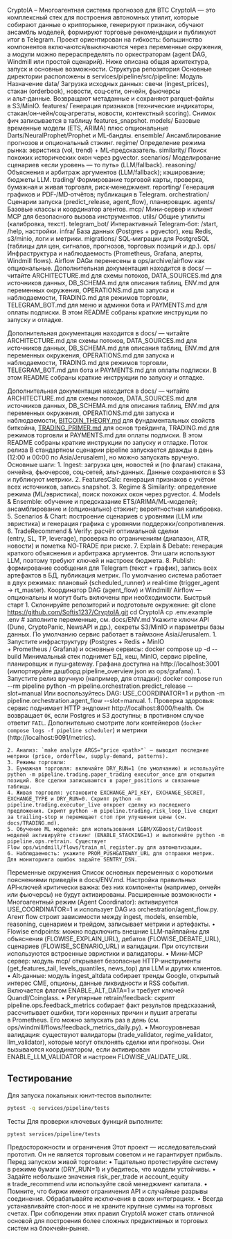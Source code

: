 CryptoIA – Многоагентная система прогнозов для BTC
CryptoIA — это комплексный стек для построения автономных утилит, которые собирают данные о крипторынке, генерируют признаки, обучают ансамбль моделей, формируют торговые рекомендации и публикуют итог в Telegram. Проект ориентирован на гибкость: большинство компонентов включаются/выключаются через переменные окружения, а модули можно перераспределять по оркестраторам (agent DAG, Windmill или простой сценарий). Ниже описана общая архитектура, запуск и основные возможности.
Структура репозитория
Основные директории расположены в services/pipeline/src/pipeline:
Модуль	Назначение
data/	Загрузка исходных данных: свечи (ingest_prices), стакан (orderbook), новости, соц‑сети, ончейн, фьючерсы и альт‑данные. Возвращают метаданные и сохраняют parquet‑файлы в S3/MinIO.
features/	Генерация признаков (технические индикаторы, стакан/он‑чейн/соц‑агрегаты, новости, контекстный scoring). Снимок фич записывается в таблицу features_snapshot.
models/	Базовые временные модели (ETS, ARIMA) плюс опциональные Darts/NeuralProphet/Prophet и ML‑бандлы.
ensemble/	Ансамблирование прогнозов и опциональный стэкинг.
regime/	Определение режима рынка: эвристика (vol, trend) + ML‑предсказатель.
similarity/	Поиск похожих исторических окон через pgvector.
scenarios/	Моделирование сценариев «если уровень — то путь» (LLM/fallback).
reasoning/	Объяснения и арбитраж аргументов (LLM/fallback); кэширование; бюджеты LLM.
trading/	Формирование торговой карты, проверка, бумажная и живая торговля, риск‑менеджмент.
reporting/	Генерация графиков и PDF‑/MD‑отчётов; публикация в Telegram.
orchestration/	Сценарии запуска (predict_release, agent_flow), планировщик.
agents/        Базовые классы и координатор агентов.
mcp/           Мини‑сервер и клиент MCP для безопасного вызова инструментов.
utils/         Общие утилиты (калибровка, текст).
telegram_bot/  Интерактивный Telegram‑бот: /start, /help, настройки.
infra/	База данных (Postgres + pgvector), кеш Redis, s3/minio, логи и метрики.
migrations/	SQL‑миграции для PostgreSQL (таблицы для цен, сигналов, прогнозов, торговых позиций и др.).
ops/	Инфраструктура и наблюдаемость (Prometheus, Grafana, алерты, Windmill flows). Airflow DAGи перенесены в ops/archive/airflow как опциональные.
Дополнительная документация находится в docs/ — читайте ARCHITECTURE.md для схемы потоков, DATA_SOURCES.md для источников данных, DB_SCHEMA.md для описания таблиц, ENV.md для переменных окружения, OPERATIONS.md для запуска и наблюдаемости, TRADING.md для режимов торговли, TELEGRAM_BOT.md для меню и админки бота и PAYMENTS.md для оплаты подписки. В этом README собраны краткие инструкции по запуску и отладке.

Дополнительная документация находится в docs/ — читайте ARCHITECTURE.md для схемы потоков, DATA_SOURCES.md для источников данных, DB_SCHEMA.md для описания таблиц, ENV.md для переменных окружения, OPERATIONS.md для запуска и наблюдаемости, TRADING.md для режимов торговли, TELEGRAM_BOT.md для бота и PAYMENTS.md для оплаты подписки. В этом README собраны краткие инструкции по запуску и отладке.

Дополнительная документация находится в docs/ — читайте ARCHITECTURE.md для схемы потоков, DATA_SOURCES.md для источников данных, DB_SCHEMA.md для описания таблиц, ENV.md для переменных окружения, OPERATIONS.md для запуска и наблюдаемости, [BITCOIN_THEORY.md](docs/BITCOIN_THEORY.md) для фундаментальных свойств биткойна, [TRADING_PRIMER.md](docs/TRADING_PRIMER.md) для основ трейдинга, TRADING.md для режимов торговли и PAYMENTS.md для оплаты подписки. В этом README собраны краткие инструкции по запуску и отладке.
Поток релиза
В стандартном сценарии pipeline запускается дважды в день (12:00 и 00:00 по Asia/Jerusalem), но можно запускать вручную. Основные шаги:
    1. Ingest: загрузка цен, новостей и (по флагам) стакана, ончейна, фьючерсов, соц‑сетей, альт‑данных. Данные сохраняются в S3 и публикуют метрики.
    2. FeaturesCalc: генерация признаков с учётом всех источников, запись snapshot.
    3. Regime & Similarity: определение режима (ML/эвристика), поиск похожих окон через pgvector.
    4. Models & Ensemble: обучение и предсказание ETS/ARIMA/ML‑моделей; ансамблирование и (опционально) стэкинг; вероятностная калибровка.
    5. Scenarios & Chart: построение сценариев с уровнями (LLM или эвристика) и генерация графика с уровнями поддержки/сопротивления.
    6. TradeRecommend & Verify: расчёт оптимальной сделки (entry, SL, TP, leverage), проверка по ограничениям (диапазон, ATR, новости) и пометка NO‑TRADE при риске.
    7. Explain & Debate: генерация краткого объяснения и арбитража аргументов. Эти шаги используют LLM, поэтому требуют ключей и настроек бюджета.
    8. Publish: формирование сообщения для Telegram (текст + график), запись всех артефактов в БД, публикация метрик.
По умолчанию система работает в двух режимах: плановый (scheduled_runner) и real‑time (trigger_agent → rt_master). Координатор DAG (agent_flow) и Windmill/ Airflow — опциональны и могут быть включены при необходимости.
Быстрый старт
    1. Склонируйте репозиторий и подготовьте окружение:
git clone https://github.com/Softis1237/CryptoIA.git
cd CryptoIA
cp .env.example .env  # заполните переменные, см. docs/ENV.md
Укажите ключи API (Dune, CryptoPanic, NewsAPI и др.), секреты S3/MinIO и параметры базы данных. По умолчанию сервис работает в таймзоне Asia/Jerusalem.
    1. Запустите инфраструктуру (Postgres + Redis + MinIO + Prometheus / Grafana) и основные сервисы:
docker compose up -d --build
Минимальный стек поднимет БД, кеш, MinIO, сервис pipeline, планировщик и пуш‑gateway. Графана доступна на http://localhost:3001 (импортируйте дашборд pipeline_overview.json из ops/grafana).
    1. Запустите релиз вручную (например, для отладки):
docker compose run --rm pipeline python -m pipeline.orchestration.predict_release --slot=manual
Или воспользуйтесь DAG: USE_COORDINATOR=1 и python -m pipeline.orchestration.agent_flow --slot=manual.
    1. Проверка здоровья: сервис поднимает HTTP эндпоинт http://localhost:8000/health. Он возвращает `OK`, если Postgres и S3 доступны; в противном случае ответит `FAIL`. Дополнительно смотрите логи контейнеров (`docker compose logs -f pipeline scheduler`) и метрики (http://localhost:9091/metrics).

    2. Анализ: `make analyze ARGS="price <path>"` — выводит последние метрики (price, orderflow, supply-demand, patterns).
    3. Режимы торговли:
    3. Бумажная торговля: включайте DRY_RUN=1 (по умолчанию) и используйте python -m pipeline.trading.paper_trading executor_once для открытия позиций. Все сделки записываются в paper_positions и связанные таблицы.
    4. Живая торговля: установите EXCHANGE_API_KEY, EXCHANGE_SECRET, EXCHANGE_TYPE и DRY_RUN=0. Скрипт python -m pipeline.trading.executor_live откроет сделку из последнего предложения. Скрипт python -m pipeline.trading.risk_loop_live следит за trailing‑stop и перемещает стоп при улучшении цены (см. docs/TRADING.md).
    5. Обучение ML моделей: для использования LGBM/XGBoost/CatBoost моделей активируйте стэкинг (ENABLE_STACKING=1) и выполняйте python -m pipeline.ops.retrain. Существует Flow ops/windmill/flows/train_ml_register.py для автоматизации.
    6. Наблюдаемость: укажите PROM_PUSHGATEWAY_URL для отправки метрик. Для мониторинга ошибок задайте SENTRY_DSN.
Переменные окружения
Список основных переменных с короткими пояснениями приведён в docs/ENV.md. Настройка правильных API‑ключей критически важна: без них компоненты (например, ончейн или фьючерсы) не будут активированы.
Расширенные возможности
    • Многоагентный режим (Agent Coordinator): активируется USE_COORDINATOR=1 и использует DAG из orchestration/agent_flow.py. Агент flow строит зависимости между ingest, models, ensemble, reasoning, сценарием и трейдом, записывает метрики и артефакты.
    • Flowise endpoints: можно подключить внешние LLM‑пайплайны для объяснения (FLOWISE_EXPLAIN_URL), дебатов (FLOWISE_DEBATE_URL), сценариев (FLOWISE_SCENARIO_URL) и валидации. При отсутствии используются встроенные эвристики и валидаторы.
    • Мини‑MCP сервер: модуль mcp/ открывает безопасные HTTP-инструменты (get_features_tail, levels_quantiles, news_top) для LLM и других клиентов.
    • Alt‑данные: модуль ingest_altdata собирает тренды Google, открытый интерес CME, опционы, данные ликвидности и RSS события. Включается флагом ENABLE_ALT_DATA=1 и требует ключей Quandl/Coinglass.
    • Регулярные retrain/feedback: скрипт pipeline.ops.feedback_metrics собирает факт результов предсказаний, рассчитывает ошибки, тэги коренных причин и пушит агрегаты в Prometheus. Его можно запускать раз в день (см. ops/windmill/flows/feedback_metrics_daily.py).
    • Многоуровневая валидация: существуют валидаторы (trade_validator, regime_validator, llm_validator), которые могут отклонять сделки или прогнозы. Они вызываются координатором, если активирован ENABLE_LLM_VALIDATOR и настроен FLOWISE_VALIDATE_URL.

Тестирование
------------
Для запуска локальных юнит‑тестов выполните:

```bash
pytest -q services/pipeline/tests
```


Тесты
Для проверки ключевых функций выполните:

```
pytest services/pipeline/tests
```
Предосторожности и ограничения
Этот проект — исследовательский прототип. Он не является торговым советом и не гарантирует прибыль. Перед запуском живой торговли:
    • Тщательно протестируйте систему в режиме бумаги (DRY_RUN=1) и убедитесь, что модели устойчивы.
    • Задайте небольшие значения risk_per_trade и account_equity в trade_recommend или используйте свой менеджмент капитала.
    • Помните, что биржи имеют ограничения API и случайные разрывы соединения. Обрабатывайте исключения в своих интеграциях.
    • Всегда устанавливайте стоп‑лосс и не храните крупные суммы на торговых счетах.
При соблюдении этих правил CryptoIA может стать отличной основой для построения более сложных предиктивных и торговых систем на блокчейн‑рынке.
